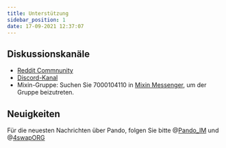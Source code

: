 ```yaml
---
title: Unterstützung
sidebar_position: 1
date: 17-09-2021 12:37:07
---
```


## Diskussionskanäle

- [Reddit Commnunity](https://www.reddit.com/r/pando/)
- [Discord-Kanal](https://discord.gg/ek45g3Cymd)
- Mixin-Gruppe: Suchen Sie 7000104110 in [Mixin Messenger](https://mixin.one/messenger), um der Gruppe beizutreten.

## Neuigkeiten

Für die neuesten Nachrichten über Pando, folgen Sie bitte @[Pando_IM](https://twitter.com/pando_im) und @[4swapORG](https://twitter.com/4swapOrg)
